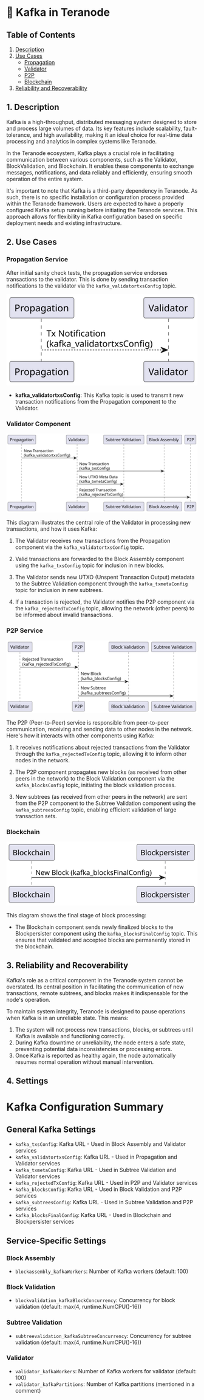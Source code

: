 # 🐘️ Kafka in Teranode

## Table of Contents
1. [Description](#1-description)
2. [Use Cases](#2-use-cases)
    - [Propagation](#propagation)
    - [Validator](#validator)
    - [P2P](#p2p)
    - [Blockchain](#blockchain)
3. [Reliability and Recoverability](#3-reliability-and-recoverability)

## 1. Description

Kafka is a high-throughput, distributed messaging system designed to store and process large volumes of data. Its key features include scalability, fault-tolerance, and high availability, making it an ideal choice for real-time data processing and analytics in complex systems like Teranode.

In the Teranode ecosystem, Kafka plays a crucial role in facilitating communication between various components, such as the Validator, BlockValidation, and Blockchain. It enables these components to exchange messages, notifications, and data reliably and efficiently, ensuring smooth operation of the entire system.

It's important to note that Kafka is a third-party dependency in Teranode. As such, there is no specific installation or configuration process provided within the Teranode framework. Users are expected to have a properly configured Kafka setup running before initiating the Teranode services. This approach allows for flexibility in Kafka configuration based on specific deployment needs and existing infrastructure.

## 2. Use Cases

### Propagation Service

After initial sanity check tests, the propagation service endorses transactions to the validator. This is done by sending transaction notifications to the validator via the `kafka_validatortxsConfig` topic.

![kafka_propagation_validator.svg](img/plantuml/kafka_propagation_validator.svg)

- **kafka_validatortxsConfig**: This Kafka topic is used to transmit new transaction notifications from the Propagation component to the Validator.



### Validator Component

![kafka_validator_to_other_services.svg](img/plantuml/kafka_validator_to_other_services2.svg)

This diagram illustrates the central role of the Validator in processing new transactions, and how it uses Kafka:

1. The Validator receives new transactions from the Propagation component via the `kafka_validatortxsConfig` topic.


2. Valid transactions are forwarded to the Block Assembly component using the `kafka_txsConfig` topic for inclusion in new blocks.


3. The Validator sends new UTXO (Unspent Transaction Output) metadata to the Subtree Validation component through the `kafka_txmetaConfig` topic for inclusion in new subtrees.


4. If a transaction is rejected, the Validator notifies the P2P component via the `kafka_rejectedTxConfig` topic, allowing the network (other peers) to be informed about invalid transactions.


### P2P Service

![kafka_p2p_service_to_others.svg](img/plantuml/kafka_p2p_service_to_others.svg)

The P2P (Peer-to-Peer) service is responsible from peer-to-peer communication, receiving and sending data to other nodes in the network. Here's how it interacts with other components using Kafka:

1. It receives notifications about rejected transactions from the Validator through the `kafka_rejectedTxConfig` topic, allowing it to inform other nodes in the network.


2. The P2P component propagates new blocks (as received from other peers in the network) to the Block Validation component via the `kafka_blocksConfig` topic, initiating the block validation process.


3. New subtrees (as received from other peers in the network) are sent from the P2P component to the Subtree Validation component using the `kafka_subtreesConfig` topic, enabling efficient validation of large transaction sets.


### Blockchain

![kafka_blockchain_to_others2.svg](img/plantuml/kafka_blockchain_to_others2.svg)

This diagram shows the final stage of block processing:

- The Blockchain component sends newly finalized blocks to the Blockpersister component using the `kafka_blocksFinalConfig` topic. This ensures that validated and accepted blocks are permanently stored in the blockchain.

## 3. Reliability and Recoverability

Kafka's role as a critical component in the Teranode system cannot be overstated. Its central position in facilitating the communication of new transactions, remote subtrees, and blocks makes it indispensable for the node's operation.

To maintain system integrity, Teranode is designed to pause operations when Kafka is in an unreliable state. This means:

1. The system will not process new transactions, blocks, or subtrees until Kafka is available and functioning correctly.
2. During Kafka downtime or unreliability, the node enters a safe state, preventing potential data inconsistencies or processing errors.
3. Once Kafka is reported as healthy again, the node automatically resumes normal operation without manual intervention.

## 4. Settings

# Kafka Configuration Summary

## General Kafka Settings
- `kafka_txsConfig`: Kafka URL - Used in Block Assembly and Validator services
- `kafka_validatortxsConfig`: Kafka URL - Used in Propagation and Validator services
- `kafka_txmetaConfig`: Kafka URL - Used in Subtree Validation and Validator services
- `kafka_rejectedTxConfig`: Kafka URL - Used in P2P and Validator services
- `kafka_blocksConfig`: Kafka URL - Used in Block Validation and P2P services
- `kafka_subtreesConfig`: Kafka URL - Used in Subtree Validation and P2P services
- `kafka_blocksFinalConfig`: Kafka URL - Used in Blockchain and Blockpersister services

## Service-Specific Settings

### Block Assembly
- `blockassembly_kafkaWorkers`: Number of Kafka workers (default: 100)

### Block Validation
- `blockvalidation_kafkaBlockConcurrency`: Concurrency for block validation (default: max(4, runtime.NumCPU()-16))

### Subtree Validation
- `subtreevalidation_kafkaSubtreeConcurrency`: Concurrency for subtree validation (default: max(4, runtime.NumCPU()-16))

### Validator
- `validator_kafkaWorkers`: Number of Kafka workers for validator (default: 100)
- `validator_kafkaPartitions`: Number of Kafka partitions (mentioned in a comment)
